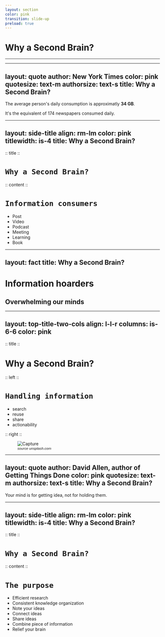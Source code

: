 ```yaml
---
layout: section
color: pink
transition: slide-up
preload: true
---
```

 
# Why a Second Brain?

<hr>

---
layout: quote
author: New York Times
color: pink
quotesize: text-m
authorsize: text-s
title: Why a Second Brain?
---

The average person's daily consumption is approximatly **34 GB**.

It's the equivalent of 174 newspapers consumed daily. 


---
layout: side-title
align: rm-lm
color: pink
titlewidth: is-4
title: Why a Second Brain?
---

:: title ::

# `Why a Second Brain?`

:: content ::

# `Information consumers`

<v-clicks>

* Post
* Video
* Podcast
* Meeting
* Learning
* Book

</v-clicks>

---
layout: fact
title: Why a Second Brain?
---

# Information hoarders

<v-click>

<h2>Overwhelming our minds</h2>

</v-click>

---
layout: top-title-two-cols
align: l-l-r
columns: is-6-6
color: pink
---

:: title ::

# Why a Second Brain?

:: left ::

# `Handling information`

- search
- reuse
- share
- actionability

:: right ::

<figure>
<img src="https://images.unsplash.com/photo-1484480974693-6ca0a78fb36b?ixlib=rb-4.1.0&ixid=M3wxMjA3fDB8MHxwaG90by1wYWdlfHx8fGVufDB8fHx8fA%3D%3D&auto=format&fit=crop&q=80&w=2072" alt="Capture" />
<figcaption style="font: italic smaller sans-serif">source unsplash.com</figcaption>
</figure>

---
layout: quote
author: David Allen, author of Getting Things Done
color: pink
quotesize: text-m
authorsize: text-s
title: Why a Second Brain?
---

Your mind is for getting idea, not for holding them.

---
layout: side-title
align: rm-lm
color: pink
titlewidth: is-4
title: Why a Second Brain?
---

:: title ::

# `Why a Second Brain?`

:: content ::

# `The purpose`

<v-clicks>

* Efficient research
* Consistent knowledge organization
* Note your ideas
* Connect ideas
* Share ideas
* Combine piece of information
* Relief your brain

</v-clicks>




